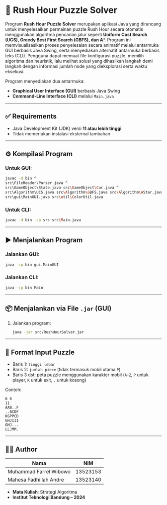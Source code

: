# 🚗 Rush Hour Puzzle Solver

Program **Rush Hour Puzzle Solver** merupakan aplikasi Java yang dirancang untuk menyelesaikan permainan puzzle Rush Hour secara otomatis menggunakan algoritma pencarian jalur seperti **Uniform Cost Search (UCS), Greedy Best First Search (GBFS), dan A***. Program ini memvisualisasikan proses penyelesaian secara animatif melalui antarmuka GUI berbasis Java Swing, serta menyediakan alternatif antarmuka berbasis teks (CLI). Pengguna dapat memuat file konfigurasi puzzle, memilih algoritma dan heuristik, lalu melihat solusi yang dihasilkan langkah demi langkah dengan informasi jumlah node yang dieksplorasi serta waktu eksekusi.

Program menyediakan dua antarmuka:
- **Graphical User Interface (GUI)** berbasis Java Swing
- **Command-Line Interface (CLI)** melalui `Main.java`

---

## ✅ Requirements

- Java Development Kit (JDK) versi **11 atau lebih tinggi**
- Tidak memerlukan instalasi eksternal tambahan

---

## ⚙️ Kompilasi Program

### Untuk GUI:
```bash
javac -d bin ^
src\FileReader\Parser.java ^
src\GameObject\State.java src\GameObject\Car.java ^
src\Algorithm\UCS.java src\Algorithm\GBFS.java src\Algorithm\AStar.java ^
src\gui\MainGUI.java src\util\ColorUtil.java
```

### Untuk CLI:
```bash
javac -d bin -cp src src\Main.java
```

---

## ▶️ Menjalankan Program

### Jalankan GUI:
```bash
java -cp bin gui.MainGUI
```

### Jalankan CLI:
```bash
java -cp bin Main
```

---

## 📦 Menjalankan via File `.jar` (GUI)

1. Jalankan program:

   ```bash
   java -jar src/RushHourSolver.jar
   ```

---

## 🧩 Format Input Puzzle

- Baris 1: `tinggi lebar`
- Baris 2: `jumlah piece` (tidak termasuk mobil utama `P`)
- Baris 3 dst: peta puzzle menggunakan karakter mobil (`A`-`Z`, `P` untuk player, `K` untuk exit, `.` untuk kosong)

Contoh:
```
6 6
11
AAB..F
..BCDF
KGPPCD
GHJIII
GHJ...
LLJMM.
```

---

## 👨‍💻 Author

| Nama                        | NIM        |
|-----------------------------|------------|
| Muhammad Farrel Wibowo     | 13523153   |
| Mahesa Fadhillah Andre      | 13523140   |

- **Mata Kuliah**: Strategi Algoritma
- **Institut Teknologi Bandung – 2024**
